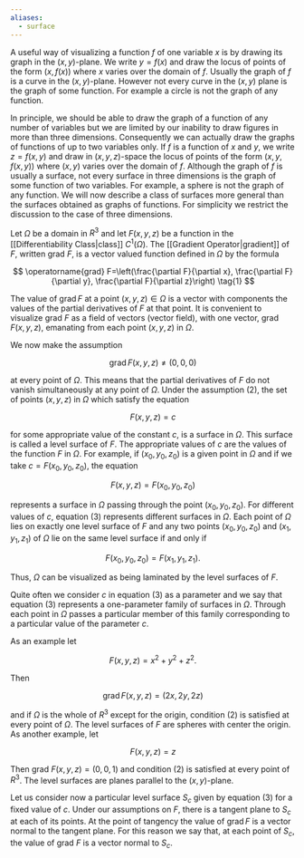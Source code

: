 ```yaml
---
aliases:
  - surface
---
```

A useful way of visualizing a function $f$ of one variable $x$ is by drawing its graph in the $(x, y)$-plane. We write $y=f(x)$ and draw the locus of points of the form $(x, f(x))$ where $x$ varies over the domain of $f$. Usually the graph of $f$ is a curve in the $(x, y)$-plane. However not every curve in the $(x, y)$ plane is the graph of some function. For example a circle is not the graph of any function.

In principle, we should be able to draw the graph of a function of any number of variables but we are limited by our inability to draw figures in more than three dimensions. Consequently we can actually draw the graphs of functions of up to two variables only. If $f$ is a function of $x$ and $y$, we write $z=f(x, y)$ and draw in $(x, y, z)$-space the locus of points of the form $(x, y, f(x, y))$ where $(x, y)$ varies over the domain of $f$. Although the graph of $f$ is usually a surface, not every surface in three dimensions is the graph of some function of two variables. For example, a sphere is not the graph of any function. We will now  describe a class of surfaces more general than the surfaces obtained as graphs of functions. For simplicity we restrict the discussion to the case of three dimensions.

Let $\Omega$ be a domain in $R^{3}$ and let $F(x, y, z)$ be a function in the [[Differentiability Class|class]] $C^{1}(\Omega)$. The [[Gradient Operator|gradient]] of $F$, written grad $F$, is a vector valued function defined in $\Omega$ by the formula

$$
\operatorname{grad} F=\left(\frac{\partial F}{\partial x}, \frac{\partial F}{\partial y}, \frac{\partial F}{\partial z}\right) \tag{1}
$$

The value of $\operatorname{grad} F$ at a point $(x, y, z) \in \Omega$ is a vector with components the values of the partial derivatives of $F$ at that point. It is convenient to visualize grad $F$ as a field of vectors (vector field), with one vector, grad $F(x, y, z)$, emanating from each point $(x, y, z)$ in $\Omega$.

We now make the assumption

$$
\operatorname{grad} F(x, y, z) \neq(0,0,0) \tag{2}
$$

at every point of $\Omega$. This means that the partial derivatives of $F$ do not vanish simultaneously at any point of $\Omega$. Under the assumption (2), the set of points $(x, y, z)$ in $\Omega$ which satisfy the equation

$$
F(x, y, z)=c \tag{3}
$$

for some appropriate value of the constant $c$, is a surface in $\Omega$. This surface is called a level surface of $F$. The appropriate values of $c$ are the values of the function $F$ in $\Omega$. For example, if $\left(x_{0}, y_{0}, z_{0}\right)$ is a given point in $\Omega$ and if we take $c=F\left(x_{0}, y_{0}, z_{0}\right)$, the equation

$$
F(x, y, z)=F\left(x_{0}, y_{0}, z_{0}\right)
$$

represents a surface in $\Omega$ passing through the point $\left(x_{0}, y_{0}, z_{0}\right)$. For different values of $c$, equation (3) represents different surfaces in $\Omega$. Each point of $\Omega$ lies on exactly one level surface of $F$ and any two points $\left(x_{0}, y_{0}, z_{0}\right)$ and $\left(x_{1}, y_{1}, z_{1}\right)$ of $\Omega$ lie on the same level surface if and only if

$$
F\left(x_{0}, y_{0}, z_{0}\right)=F\left(x_{1}, y_{1}, z_{1}\right) .
$$

Thus, $\Omega$ can be visualized as being laminated by the level surfaces of $F$.

Quite often we consider $c$ in equation (3) as a parameter and we say that equation (3) represents a one-parameter family of surfaces in $\Omega$. Through each point in $\Omega$ passes a particular member of this family corresponding to a particular value of the parameter $c$.

As an example let

$$
F(x, y, z)=x^{2}+y^{2}+z^{2} .
$$

Then

$$
\operatorname{grad} F(x, y, z)=(2 x, 2 y, 2 z)
$$

and if $\Omega$ is the whole of $R^{3}$ except for the origin, condition (2) is satisfied at every point of $\Omega$. The level surfaces of $F$ are spheres with center the origin. As another example, let

$$
F(x, y, z)=z
$$

Then grad $F(x, y, z)=(0,0,1)$ and condition (2) is satisfied at every point of $R^{3}$. The level surfaces are planes parallel to the $(x, y)$-plane.

Let us consider now a particular level surface $S_{c}$ given by equation (3) for a fixed value of $c$. Under our assumptions on $F$, there is a tangent plane to $S_{c}$ at each of its points. At the point of tangency the value of $\operatorname{grad} F$ is a vector normal to the tangent plane. For this reason we say that, at each point of $S_{c}$, the value of grad $F$ is a vector normal to $S_{c}$.
